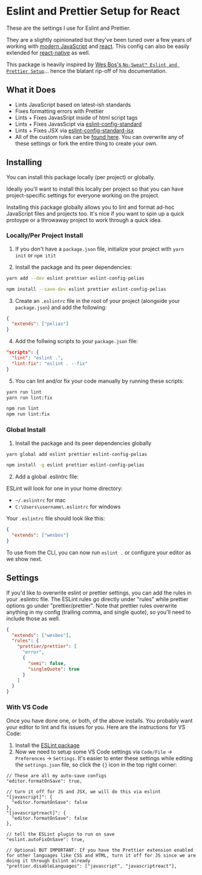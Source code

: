 # Eslint and Prettier Setup for React

These are the settings I use for Eslint and Prettier.

They are a slightly opinionated but they've been tuned over a few years of working with [modern JavaScript](https://javascript.info) and [react](https://reactjs.org). This config can also be easily extended for [react-native](https://facebook.github.io/react-native/) as well.

This package is heavily inspired by [Wes Bos's `No-Sweat™ Eslint and Prettier Setup`](https://github.com/wesbos/eslint-config-wesbos/)... hence the blatant rip-off of his documentation.

## What it Does

- Lints JavaScript based on latest-ish standards
- Fixes formatting errors with Prettier
- Lints + Fixes JavasSript inside of html script tags
- Lints + Fixes JavasScipt via [eslint-config-standard](https://github.com/standard/eslint-config-standard)
- Lints + Fixes JSX via [eslint-config-standard-jsx](https://github.com/standard/eslint-config-standard-jsx)
- All of the custom rules can be [found here](.eslintrc.js). You can overwrite any of these settings or fork the entire thing to create your own.

## Installing

You can install this package locally (per project) or globally.

Ideally you'll want to install this locally per project so that you can have project-specific settings for everyone working on the project.

Installing this package globally allows you to lint and format ad-hoc JavaScript files and projects too. It's nice if you want to spin up a quick protoype or a throwaway project to work through a quick idea.

### Locally/Per Project Install

1. If you don't have a `package.json` file, initialize your project with `yarn init` or `npm itit`

2. Install the package and its peer dependencies:

```sh
yarn add --dev eslint prettier eslint-config-pelias
```

```sh
npm install --save-dev eslint prettier eslint-config-pelias
```

3. Create an `.eslintrc` file in the root of your project (alongside your `package.json`) and add the following:

```json
{
  "extends": ["pelias"]
}
```

4. Add the follwing scripts to your `package.json` file:

```json
"scripts": {
  "lint": "eslint .",
  "lint:fix": "eslint . --fix"
}
```

5. You can lint and/or fix your code manually by running these scripts:

```sh
yarn run lint
yarn run lint:fix
```

```sh
npm run lint
npm run lint:fix
```

### Global Install

1. Install the package and its peer dependencies globally

```sh
yarn global add eslint prettier eslint-config-pelias
```

```sh
npm install -g eslint prettier eslint-config-pelias
```

2. Add a global .eslintrc file:

ESLint will look for one in your home directory:

- `~/.eslintrc` for mac
- `C:\Users\username\.eslintrc` for windows

Your `.eslintrc` file should look like this:

```json
{
  "extends": ["wesbos"]
}
```

To use from the CLI, you can now run `eslint .` or configure your editor as we show next.

## Settings

If you'd like to overwrite eslint or prettier settings, you can add the rules in your .eslintrc file. The ESLint rules go directly under "rules" while prettier options go under "prettier/prettier". Note that prettier rules overwrite anything in my config (trailing comma, and single quote), so you'll need to include those as well.

```json
{
  "extends": ["wesbos"],
  "rules": {
    "prettier/prettier": [
      "error",
      {
        "semi": false,
        "singleQuote": true
      }
    ]
  }
}
```

### With VS Code

Once you have done one, or both, of the above installs. You probably want your editor to lint and fix issues for you. Here are the instructions for VS Code:

1. Install the [ESLint package](https://marketplace.visualstudio.com/items?itemName=dbaeumer.vscode-eslint)
2. Now we need to setup some VS Code settings via `Code/File` → `Preferences` → `Settings`. It's easier to enter these settings while editing the `settings.json` file, so click the `{}` icon in the top right corner:

```
// These are all my auto-save configs
"editor.formatOnSave": true,

// turn it off for JS and JSX, we will do this via eslint
"[javascript]": {
  "editor.formatOnSave": false
},
"[javascriptreact]": {
  "editor.formatOnSave": false
},

// tell the ESLint plugin to run on save
"eslint.autoFixOnSave": true,

// Optional BUT IMPORTANT: If you have the Prettier extension enabled for other languages like CSS and HTML, turn it off for JS since we are doing it through Eslint already
"prettier.disableLanguages": ["javascript", "javascriptreact"],
```
